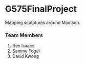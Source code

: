 # G575FinalProject
 Mapping sculptures around Madison.

### Team Members
1. Ben Isaacs
2. Sammy Fogel
3. David Kwong
